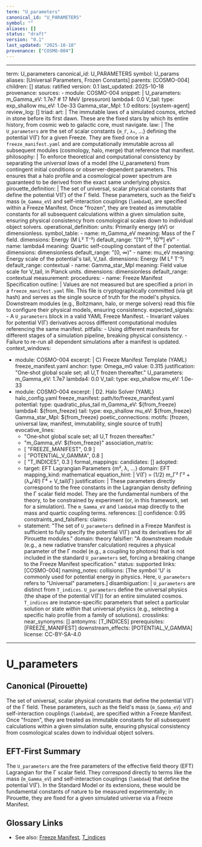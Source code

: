 ```yaml
---
term: "U_parameters"
canonical_id: "U_PARAMETERS"
symbol: ""
aliases: []
status: "draft"
version: "0.1"
last_updated: "2025-10-18"
provenance: ["COSMO-004"]
---
```


---
term: U_parameters
canonical_id: U_PARAMETERS
symbol: U_params
aliases: [Universal Parameters, Frozen Constants]
parents: [COSMO-004]
children: []
status: ratified
version: 0.1
last_updated: 2025-10-18
provenance:
  sources:
    - module: COSMO-004
      snippet: |
        U_parameters:
          m_Gamma_eV: 1.7e7     # 17 MeV (pressuron)
          lambda4: 0.0
          V_tail:
            type: exp_shallow
            mu_eV: 1.0e-33
            Gamma_star_Mpl: 1.0
  editors: [system-agent]
  review_log: []
triad:
  art: |
    The immutable laws of a simulated cosmos, etched in stone before its first dawn. These are the fixed stars by which its entire history, from cosmic web to galactic core, must navigate.
  law: |
    The `U_parameters` are the set of scalar constants {`m_Γ`, `λ₄`, ...} defining the potential V(Γ) for a given Freeze. They are fixed once in a `freeze_manifest.yaml` and are computationally immutable across all subsequent modules (cosmology, halo, merge) that reference that manifest.
  philosophy: |
    To enforce theoretical and computational consistency by separating the *universal laws* of a model (the U_parameters) from contingent initial conditions or observer-dependent parameters. This ensures that a halo profile and a cosmological power spectrum are guaranteed to be derived from the exact same underlying physics.
pirouette_definition: |
  The set of universal, scalar physical constants that define the potential V(Γ) of the Γ field. These parameters, such as the field's mass (`m_Gamma_eV`) and self-interaction couplings (`lambda4`), are specified within a Freeze Manifest. Once "frozen", they are treated as immutable constants for all subsequent calculations within a given simulation suite, ensuring physical consistency from cosmological scales down to individual object solvers.
operational_definition:
  units: Primarily energy (eV) or dimensionless.
  symbol_table:
    - name: m_Gamma_eV
      meaning: Mass of the Γ field.
      dimensions: Energy (M L² T⁻²)
      default_range: "[10⁻³³, 10¹⁰] eV"
    - name: lambda4
      meaning: Quartic self-coupling constant of the Γ potential.
      dimensions: dimensionless
      default_range: "[0, ∞)"
    - name: mu_eV
      meaning: Energy scale of the potential's tail, V_tail.
      dimensions: Energy (M L² T⁻²)
      default_range: contextual
    - name: Gamma_star_Mpl
      meaning: Field value scale for V_tail, in Planck units.
      dimensions: dimensionless
      default_range: contextual
  measurement:
    procedures:
      - name: Freeze Manifest Specification
        outline: |
          Values are not measured but are specified a priori in a `freeze_manifest.yaml` file. This file is cryptographically committed (via git hash) and serves as the single source of truth for the model's physics. Downstream modules (e.g., Boltzmann, halo, or merge solvers) read this file to configure their physical models, ensuring consistency.
        expected_signals:
          - A `U_parameters` block in a valid YAML Freeze Manifest.
          - Invariant values for potential V(Γ) derivatives across different computational modules referencing the same manifest.
        pitfalls:
          - Using different manifests for different stages of a simulation pipeline, breaking physical consistency.
          - Failure to re-run all dependent simulations after a manifest is updated.
context_windows:
  - module: COSMO-004
    excerpt: |
      C) Freeze Manifest Template (YAML)
      freeze_manifest.yaml
      anchor:
        type: Omega_m0
        value: 0.315
        justification: "One‑shot global scale set; all U,T frozen thereafter."
      U_parameters:
        m_Gamma_eV: 1.7e7
        lambda4: 0.0
        V_tail:
          type: exp_shallow
          mu_eV: 1.0e-33
  - module: COSMO-004
    excerpt: |
      D2. Halo Solver (YAML)
      halo_config.yaml
      freeze_manifest: path/to/freeze_manifest.yaml
      potential:
        type: quadratic_plus_tail
        m_Gamma_eV: ${from_freeze}
        lambda4: ${from_freeze}
        tail:
          type: exp_shallow
          mu_eV: ${from_freeze}
          Gamma_star_Mpl: ${from_freeze}
poetic_connections:
  motifs: [frozen, universal law, manifest, immutability, single source of truth]
  evocative_lines:
    - "One‑shot global scale set; all U,T frozen thereafter."
    - "m_Gamma_eV: ${from_freeze}"
  association_matrix:
    - [ "FREEZE_MANIFEST", 0.9 ]
    - [ "POTENTIAL_V_GAMMA", 0.8 ]
    - [ "T_INDICES", 0.3 ]
formal_mappings:
  candidates: []
  adopted:
    - target: EFT Lagrangian Parameters {m², λ, ...}
      domain: EFT
      mapping_kind: mathematical
      equation_hint: |
        V(Γ) = (1/2) m_Γ² Γ² + (λ₄/4!) Γ⁴ + V_tail(Γ)
      justification: |
        These parameters directly correspond to the free constants in the Lagrangian density defining the Γ scalar field model. They are the fundamental numbers of the theory, to be constrained by experiment (or, in this framework, set for a simulation). The `m_Gamma_eV` and `lambda4` map directly to the mass and quartic coupling terms.
      references: []
      confidence: 0.95
constraints_and_falsifiers:
  claims:
    - statement: "The set of `U_parameters` defined in a Freeze Manifest is sufficient to fully specify the potential V(Γ) and its derivatives for all Pirouette modules."
      domain: theory
      falsifier: "A downstream module (e.g., a new radiative transfer calculation) requires a physical parameter of the Γ model (e.g., a coupling to photons) that is not included in the standard `U_parameters` set, forcing a breaking change to the Freeze Manifest specification."
      status: supported
      links: [COSMO-004]
naming_notes:
  collisions: [The symbol 'U' is commonly used for potential energy in physics. Here, `U_parameters` refers to "Universal" parameters.]
  disambiguation: |
    `U_parameters` are distinct from `T_indices`. `U_parameters` define the universal physics (the shape of the potential V(Γ)) for an entire simulated cosmos. `T_indices` are instance-specific parameters that select a particular solution or state *within* that universal physics (e.g., selecting a specific halo profile from a family of solutions).
crosslinks:
  near_synonyms: []
  antonyms: [T_INDICES]
  prerequisites: [FREEZE_MANIFEST]
  downstream_effects: [POTENTIAL_V_GAMMA]
license: CC-BY-SA-4.0
---

# U_parameters

## Canonical (Pirouette)
The set of universal, scalar physical constants that define the potential V(Γ) of the Γ field. These parameters, such as the field's mass (`m_Gamma_eV`) and self-interaction couplings (`lambda4`), are specified within a Freeze Manifest. Once "frozen", they are treated as immutable constants for all subsequent calculations within a given simulation suite, ensuring physical consistency from cosmological scales down to individual object solvers.

## EFT-First Summary
The `U_parameters` are the free parameters of the effective field theory (EFT) Lagrangian for the Γ scalar field. They correspond directly to terms like the mass (`m_Gamma_eV`) and self-interaction couplings (`lambda4`) that define the potential V(Γ). In the Standard Model or its extensions, these would be fundamental constants of nature to be measured experimentally; in Pirouette, they are fixed for a given simulated universe via a Freeze Manifest.

## Glossary Links
- See also: [Freeze Manifest](<link-to-freeze-manifest>), [T_indices](<link-to-t-indices>)